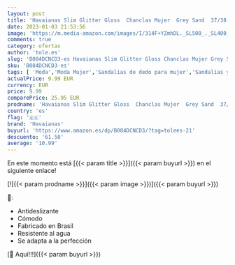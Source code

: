 ```yaml
---
layout: post
title: 'Havaianas Slim Glitter Gloss  Chanclas Mujer  Grey Sand  37/38 EU'
date: 2023-01-03 21:53:56
image: 'https://m.media-amazon.com/images/I/314F+YZmhDL._SL500_._SL400_.jpg'
comments: true
category: ofertas
author: 'tole.es'
slug: 'B084DCNCD3-es Havaianas Slim Glitter Gloss Chanclas Mujer Grey Sand...'
sku: 'B084DCNCD3-es'
tags: [ 'Moda','Moda Mujer','Sandalias de dedo para mujer','Sandalias y palas de mujer','Zapatos para mujer','chanclas','havaianas','🇪🇸', ]
actualPrice: 9.99 EUR
currency: EUR
price: 9.99
comparePrice: 25.95 EUR
prodname: 'Havaianas Slim Glitter Gloss  Chanclas Mujer  Grey Sand  37/38 EU'
country: 'es'
flag: '🇪🇸'
brand: 'Havaianas'
buyurl: 'https://www.amazon.es/dp/B084DCNCD3/?tag=tolees-21'
descuento: '61.50'
average: '10.99'
---
```


En este momento está [{{< param title >}}]({{< param buyurl >}}) en el siguiente enlace!

[![{{< param prodname >}}]({{< param image >}})]({{< param buyurl >}})

🔎:

- Antideslizante
- Cómodo
- Fabricado en Brasil
- Resistente al agua
- Se adapta a la perfección

[🛒 Aquí!!!]({{< param buyurl >}})
